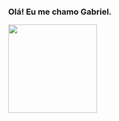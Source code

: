 ### Olá! Eu me chamo Gabriel.

<div>
  <a href="https://github.com/gaeoDottxt" />
  <img height="180em" src="https://github-readme-stats.vercel.app/api?username=gabriel-matos&show_icons=true&theme=tokyonight" />
</div>
